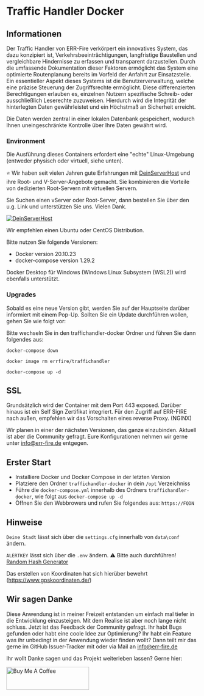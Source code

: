 # Traffic Handler Docker

## Informationen
Der Traffic Handler von ERR-Fire verkörpert ein innovatives System, das dazu konzipiert ist, Verkehrsbeeinträchtigungen, langfristige Baustellen und vergleichbare Hindernisse zu erfassen und transparent darzustellen. Durch die umfassende Dokumentation dieser Faktoren ermöglicht das System eine optimierte Routenplanung bereits im Vorfeld der Anfahrt zur Einsatzstelle.
Ein essentieller Aspekt dieses Systems ist die Benutzerverwaltung, welche eine präzise Steuerung der Zugriffsrechte ermöglicht. Diese differenzierten Berechtigungen erlauben es, einzelnen Nutzern spezifische Schreib- oder ausschließlich Leserechte zuzuweisen. Hierdurch wird die Integrität der hinterlegten Daten gewährleistet und ein Höchstmaß an Sicherheit erreicht.


Die Daten werden zentral in einer lokalen Datenbank gespeichert, wodurch Ihnen uneingeschränkte Kontrolle über Ihre Daten gewährt wird.


### Environment

Die Ausführung dieses Containers erfordert eine "echte" Linux-Umgebung (entweder physisch oder virtuell, siehe unten).

:star: Wir haben seit vielen Jahren gute Erfahrungen mit  [DeinServerHost](https://deinserverhost.de/store/aff.php?aff=3919) und ihre Root- und V-Server-Angebote gemacht.
Sie kombinieren die Vorteile von dedizierten Root-Servern mit virtuellen Servern.

Sie Suchen einen vServer oder Root-Server, dann bestellen Sie über den u.g. Link und unterstützen Sie uns. Vielen Dank.

[![DeinServerHost](https://deinserverhost.de/tca/600x150_transparent.png)](https://deinserverhost.de/store/aff.php?aff=3919)

Wir empfehlen einen Ubuntu oder CentOS Distribution.

Bitte nutzen Sie folgende Versionen:

- Docker version 20.10.23
- docker-compose version 1.29.2


Docker Desktop für Windows (Windows Linux Subsystem (WSL2)) wird ebenfalls unterstützt.

### Upgrades

Sobald es eine neue Version gibt, werden Sie auf der Hauptseite darüber informiert mit einem Pop-Up.
Sollten Sie ein Update durchführen wollen, gehen Sie wie folgt vor:

Bitte wechseln Sie in den traffichandler-docker Ordner und führen Sie dann folgendes aus:

`docker-compose down`

`docker image rm errfire/traffichandler `

`docker-compose up -d`



## SSL

Grundsätzlich wird der Container mit dem Port 443 exposed. Darüber hinaus ist ein Self Sign Zertifikat integriert. 
Für den Zugriff auf ERR-FIRE nach außen, empfehlen wir das Vorschalten eines reverse Proxy. (NGINX)

Wir planen in einer der nächsten Versionen, das ganze einzubinden. Aktuell ist aber die Community gefragt.
Eure Konfigurationen nehmen wir gerne unter info@err-fire.de entgegen. 

## Erster Start
- Installiere Docker und Docker Compose in der letzten Version
- Platziere den Ordner `traffichandler-docker` in dein `/opt` Verzeichniss
- Führe die `docker-compose.yml` innerhalb des Ordners `traffichandler-docker`, wie folgt aus `docker-compose up -d`
- Öffnen Sie den Webbrowers und rufen Sie folgendes aus: `https://FQDN`


## Hinweise

`Deine Stadt` lässt sich über die `settings.cfg` innerhalb von `data\conf` ändern.

`ALERTKEY` lässt sich über die `.env` ändern. :warning:  Bitte auch durchführen! [Random Hash Generator](https://onlinehashtools.com/generate-random-md5-hash)

Das erstellen von Koordinaten hat sich hierüber bewehrt (https://www.gpskoordinaten.de/)

## Wir sagen Danke

Diese Anwendung ist in meiner Freizeit entstanden um einfach mal tiefer in die Entwicklung einzusteigen.
Mit dem Realise ist aber noch lange nicht schluss. Jetzt ist das Feedback der Community gefragt. Ihr habt Bugs gefunden
oder habt eine coole Idee zur Optimierung? Ihr habt ein Feature was ihr unbedingt in der Anwendung wieder finden wollt? Dann
teilt mir das gerne im GitHub Issuer-Tracker mit oder via Mail an info@err-fire.de

Ihr wollt Danke sagen und das Projekt weiterleben lassen? Gerne hier:

<a href="https://www.buymeacoffee.com/errfiretraffichandler" target="_blank"><img src="https://cdn.buymeacoffee.com/buttons/v2/default-yellow.png" alt="Buy Me A Coffee" style="height: 60px !important;width: 217px !important;" ></a>
